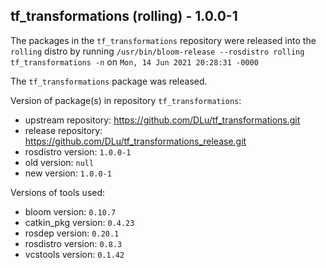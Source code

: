 ## tf_transformations (rolling) - 1.0.0-1

The packages in the `tf_transformations` repository were released into the `rolling` distro by running `/usr/bin/bloom-release --rosdistro rolling tf_transformations -n` on `Mon, 14 Jun 2021 20:28:31 -0000`

The `tf_transformations` package was released.

Version of package(s) in repository `tf_transformations`:

- upstream repository: https://github.com/DLu/tf_transformations.git
- release repository: https://github.com/DLu/tf_transformations_release.git
- rosdistro version: `1.0.0-1`
- old version: `null`
- new version: `1.0.0-1`

Versions of tools used:

- bloom version: `0.10.7`
- catkin_pkg version: `0.4.23`
- rosdep version: `0.20.1`
- rosdistro version: `0.8.3`
- vcstools version: `0.1.42`


